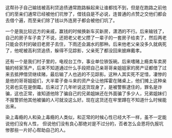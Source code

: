 这帮孙子自己输钱被高利贷追债通常跑路躲起来让谁都找不到，但是在跑路之前他们的至亲们通常已经被他们坑惨了，借钱自是不必说，连普通的点赞之交他们都会去借个遍，而至亲们除了钱以外连房子都会被他们坑了。

一个是我比较远方的亲戚，赢钱的时候换新车买新房，潇洒的不行。后来输钱了，自己的房子车子卖了不说，还把老父老父攒了一辈子的一套房子给卖了，然后两老只能会农村的破旧老房子去住，下雨还会漏水的那种。后来他老父亲没多久就病死了，他呢被高利贷追债，躲得不见踪影，父亲死了都没回来披麻戴孝。

还有一个是我们村子里的，电视台工作，事业单位铁饭碗。后来嗜赌上瘾卖车卖房输的倾家荡产，后来不知道通过什么手段把自己亲哥哥亲姐姐家的房产证都借了过来去抵押借贷继续赌，最后输了人也逃的不见踪影。这种人其实死不足惜，凄惨的是他的哥哥姐姐们，大半辈子奋斗来的资产全让他挥霍在赌桌上，他们摊上这种亲兄弟也实在是倒霉。后来过了几年听说这货现身了，是被警察逮住的，罪名是诈骗，这也正常，谁知道他除了骗自己的兄弟姐妹还在外面骗了多少人，兄弟姐妹们不报警抓他其他被骗的人可就没这么好。现在这货还在牢里蹲在不知道什么时候能出来。 

染上毒瘾的人和染上毒瘾的人类似，和正常的时候心性已经大不一样，虽不一定能说他们没有人性， 但说他们没有良心那绝对是不过分的，否者怎么会恩将仇报坑惨那些一片好心帮助自己的人。